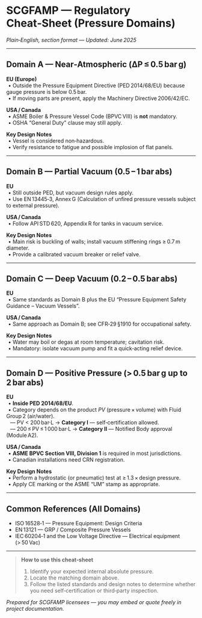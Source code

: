 # SCGFAMP — Regulatory Cheat‑Sheet (Pressure Domains)

*Plain‑English, section format — Updated: June 2025*

---

## Domain A — Near‑Atmospheric (ΔP ≤ 0.5 bar g)

**EU (Europe)**  
  • Outside the Pressure Equipment Directive (PED 2014/68/EU) because gauge pressure is below 0.5 bar.  
  • If moving parts are present, apply the Machinery Directive 2006/42/EC.  

**USA / Canada**  
  • ASME Boiler & Pressure Vessel Code (BPVC VIII) is **not** mandatory.  
  • OSHA “General Duty” clause may still apply.  

**Key Design Notes**  
  • Vessel is considered non‑hazardous.  
  • Verify resistance to fatigue and possible implosion of flat panels.

---

## Domain B — Partial Vacuum (0.5 – 1 bar abs)

**EU**  
  • Still outside PED, but vacuum design rules apply.  
  • Use EN 13445‑3, Annex G (Calculation of unfired pressure vessels subject to external pressure).  

**USA / Canada**  
  • Follow API STD 620, Appendix R for tanks in vacuum service.  

**Key Design Notes**  
  • Main risk is buckling of walls; install vacuum stiffening rings ≥ 0.7 m diameter.  
  • Provide a calibrated vacuum breaker or relief valve.

---

## Domain C — Deep Vacuum (0.2 – 0.5 bar abs)

**EU**  
  • Same standards as Domain B plus the EU “Pressure Equipment Safety Guidance – Vacuum Vessels”.  

**USA / Canada**  
  • Same approach as Domain B; see CFR‑29 §1910 for occupational safety.  

**Key Design Notes**  
  • Water may boil or degas at room temperature; cavitation risk.  
  • Mandatory: isolate vacuum pump and fit a quick‑acting relief device.

---

## Domain D — Positive Pressure (> 0.5 bar g up to 2 bar abs)

**EU**  
  • **Inside PED 2014/68/EU**.  
  • Category depends on the product *PV* (pressure × volume) with Fluid Group 2 (air/water).  
    — PV < 200 bar·L → **Category I** — self‑certification allowed.  
    — 200 ≤ PV ≤ 1 000 bar·L → **Category II** — Notified Body approval (Module A2).  

**USA / Canada**  
  • **ASME BPVC Section VIII, Division 1** is required in most jurisdictions.  
  • Canadian installations need CRN registration.  

**Key Design Notes**  
  • Perform a hydrostatic (or pneumatic) test at ≥ 1.3 × design pressure.  
  • Apply CE marking or the ASME “UM” stamp as appropriate.

---

## Common References (All Domains)

* ISO 16528‑1 — Pressure Equipment: Design Criteria  
* EN 13121 — GRP / Composite Pressure Vessels  
* IEC 60204‑1 and the Low Voltage Directive — Electrical equipment (> 50 Vac)

---

> **How to use this cheat‑sheet**  
> 1. Identify your expected internal absolute pressure.  
> 2. Locate the matching domain above.  
> 3. Follow the listed standards and design notes to determine whether you need self‑certification or third‑party inspection.

*Prepared for SCGFAMP licensees — you may embed or quote freely in project documentation.*
